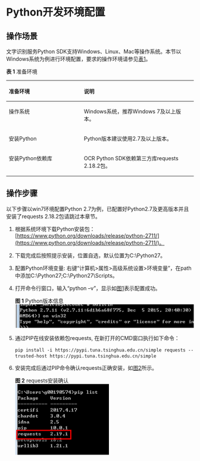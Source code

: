 # Python开发环境配置<a name="ocr_04_0030"></a>

## 操作场景<a name="section1560105320810"></a>

文字识别服务Python SDK支持Windows、Linux、Mac等操作系统。本节以Windows系统为例进行环境配置，要求的操作环境请参见[表1](#table129385511897)。

**表 1**  准备环境

<a name="table129385511897"></a>
<table><thead align="left"><tr id="row129391511996"><th class="cellrowborder" valign="top" width="40.02%" id="mcps1.2.3.1.1"><p id="p95932451011"><a name="p95932451011"></a><a name="p95932451011"></a>准备环境</p>
</th>
<th class="cellrowborder" valign="top" width="59.98%" id="mcps1.2.3.1.2"><p id="p1858114312102"><a name="p1858114312102"></a><a name="p1858114312102"></a>说明</p>
</th>
</tr>
</thead>
<tbody><tr id="row275091831015"><td class="cellrowborder" valign="top" width="40.02%" headers="mcps1.2.3.1.1 "><p id="p256912101317"><a name="p256912101317"></a><a name="p256912101317"></a>操作系统</p>
</td>
<td class="cellrowborder" valign="top" width="59.98%" headers="mcps1.2.3.1.2 "><p id="p35709231310"><a name="p35709231310"></a><a name="p35709231310"></a>Windows系统，推荐Windows 7及以上版本。</p>
</td>
</tr>
<tr id="row1093995110917"><td class="cellrowborder" valign="top" width="40.02%" headers="mcps1.2.3.1.1 "><p id="p057017221319"><a name="p057017221319"></a><a name="p057017221319"></a>安装Python</p>
</td>
<td class="cellrowborder" valign="top" width="59.98%" headers="mcps1.2.3.1.2 "><p id="p157217261311"><a name="p157217261311"></a><a name="p157217261311"></a>Python版本建议使用2.7及以上版本。</p>
</td>
</tr>
<tr id="row109392051892"><td class="cellrowborder" valign="top" width="40.02%" headers="mcps1.2.3.1.1 "><p id="p135728211132"><a name="p135728211132"></a><a name="p135728211132"></a>安装Python依赖库</p>
</td>
<td class="cellrowborder" valign="top" width="59.98%" headers="mcps1.2.3.1.2 "><p id="p0573152141313"><a name="p0573152141313"></a><a name="p0573152141313"></a>OCR Python SDK依赖第三方库requests 2.18.2包。</p>
</td>
</tr>
</tbody>
</table>

## 操作步骤<a name="section636542121215"></a>

以下步骤以win7环境配置Python 2.7为例，已配置好Python2.7及更高版本并且安装了requests 2.18.2包请跳过本章节。

1.  根据系统环境下载Python安装包：[https://www.python.org/downloads/release/python-2711/](https://www.python.org/downloads/release/python-2711/)。
2.  下载完成后按照提示安装，位置自选，默认位置为C:\\Python27。
3.  配置Python环境变量: 右键“计算机\>属性\>高级系统设置\>环境变量”，在path中添加C:\\Python27;C:\\Python27\\Scripts。
4.  打开命令行窗口，输入“python –v”，显示如[图1](#fig650192210132)表示配置成功。

    **图 1**  Python版本信息<a name="fig650192210132"></a>  
    ![](figures/Python版本信息.png "Python版本信息")

5.  通过PIP在线安装依赖包requests, 在新打开的CMD窗口执行如下命令：

    ```
    pip install -i https://pypi.tuna.tsinghua.edu.cn/simple requests --trusted-host https://pypi.tuna.tsinghua.edu.cn/simple
    ```

6.  安装完成后通过PIP命令确认requests正确安装，如[图2](#fig14644343191414)所示。

    **图 2**  requests安装确认<a name="fig14644343191414"></a>  
    ![](figures/requests安装确认.png "requests安装确认")


